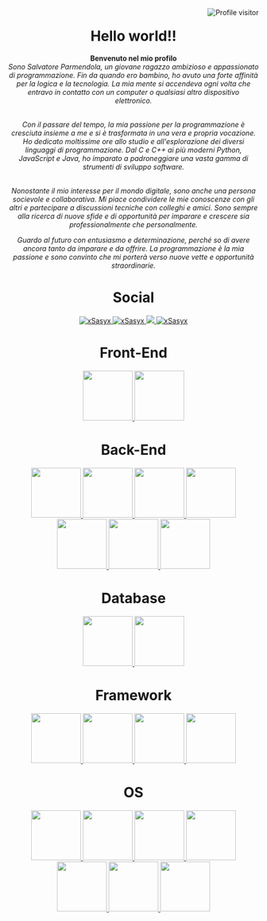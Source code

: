 <a href="https://komarev.com/ghpvc/?username=alsiam">
  <img align="right" src="https://komarev.com/ghpvc/?username=xSasyx&label=Visitors&color=0e75b6&style=flat" alt="Profile visitor" />
</a>

<h1 align="center"> Hello world!!</h1>

<div align="center">
  <b>Benvenuto nel mio profilo</b> <br>
  <i>Sono Salvatore Parmendola, un giovane ragazzo ambizioso e appassionato di programmazione. Fin da quando ero bambino, ho avuto una forte affinità per la logica e la tecnologia. La mia mente si accendeva ogni volta che   entravo in contatto con un computer o qualsiasi altro dispositivo elettronico.</i><br> <br>

  <i>Con il passare del tempo, la mia passione per la programmazione è cresciuta insieme a me e si è trasformata in una vera e propria vocazione. Ho dedicato moltissime ore allo studio e all'esplorazione dei diversi linguaggi di programmazione. Dal C e C++ ai più moderni Python, JavaScript e Java, ho imparato a padroneggiare una vasta gamma di strumenti di sviluppo software.</i><br> <br>

  <i>Nonostante il mio interesse per il mondo digitale, sono anche una persona socievole e collaborativa. Mi piace condividere le mie conoscenze con gli altri e partecipare a discussioni tecniche con colleghi e amici. Sono sempre alla ricerca di nuove sfide e di opportunità per imparare e crescere sia professionalmente che personalmente.</i>
  
  <i>Guardo al futuro con entusiasmo e determinazione, perché so di avere ancora tanto da imparare e da offrire. La programmazione è la mia passione e sono convinto che mi porterà verso nuove vette e opportunità straordinarie.</i>
  
</div>

<div align="center">
  <h1 align="center"> Social </h1>
   <a href="https://www.linkedin.com/in/salvatore-parmendola-379247245/" target="_blank">
    <img src="https://img.shields.io/badge/LinkedIn-0077B5?style=for-the-badge&logo=linkedin&logoColor=white" alt="xSasyx"/>
   </a>
  <a href="https://dev.to/xlsasylx" target="_blank">
  <img src="https://img.shields.io/badge/dev.to-0A0A0A?style=for-the-badge&logo=dev.to&logoColor=white" alt="xSasyx" />
 </a>
   <a href="https://twitter.com/xlSaSylx" target="_blank">
    <img src="https://img.shields.io/badge/Twitter-1DA1F2?style=for-the-badge&logo=twitter&logoColor=white" />
   </a>
   <a href="https://www.instagram.com/sasy.cpp/" target="_blank">
    <img src="https://img.shields.io/badge/Instagram-fe4164?style=for-the-badge&logo=instagram&logoColor=white" alt="xSasyx" />
   </a>  
</div>

<div align="center">
  <h1>Front-End</h1>
  <a href="https://github.com/xSasyx">
    <img width="100px" src="https://brandeps.com/logo-download/H/HTML-5-logo-vector-01.svg">
    <img width="100px" src="https://brandeps.com/logo-download/C/CSS-3-logo-vector-01.svg">
  </a>
  <div align="center">
  <h1>Back-End</h1>
  <a href="https://github.com/xSasyx">
    <img width="100px" src="https://brandeps.com/logo-download/P/PHP-logo-vector-01.svg">
    <img width="100px" src="https://brandeps.com/logo-download/J/JavaScript-logo-vector-01.svg">
    <img width="100px" src="https://brandeps.com/logo-download/J/Java-logo-vector-01.svg">
    <img width="100px" src="https://brandeps.com/logo-download/C/C-Sharp-logo-vector-01.svg">
    <img width="100px" src="https://brandeps.com/logo-download/C/C++-logo-vector-01.svg">
    <img width="100px" src="https://brandeps.com/logo-download/P/Python-logo-vector-01.svg">
    <img width="100px" src="https://brandeps.com/logo-download/C/C-logo-vector-01.svg">
  </a>
</div>

  <div align="center">
  <h1>Database</h1>
  <a href="https://github.com/xSasyx">
    <img width="100px" src="https://brandeps.com/logo-download/M/MySQL-logo-vector-01.svg">
    <img width="100px" src="https://brandeps.com/logo-download/M/Microsoft-sql-server-logo-vector-01.svg">
  </a>
</div>

  <div align="center">
  <h1>Framework</h1>
  <a href="https://github.com/xSasyx">
    <img width="100px" src="https://brandeps.com/logo-download/M/Microsoft-Dotnet-logo-vector-01.svg">
    <img width="100px" src="https://logodix.com/logo/1796965.png">
    <img width="100px" src="https://fastapi.tiangolo.com/img/logo-margin/logo-teal.png">
    <img width="100px" src="https://raw.githubusercontent.com/tomchristie/uvicorn/master/docs/uvicorn.png">
  </a>
</div>

 <h1>OS</h1>
  <a href="https://github.com/xSasyx">
    <img width="100px" src="https://brandeps.com/icon-download/M/Microsoft-windows-icon-vector-01.svg">
    <img width="100px" src="https://brandeps.com/icon-download/L/Linux-icon-vector-02.svg">
    <img width="100px" src="https://brandeps.com/logo-download/L/Linux-Mint-logo-vector-01.svg">
    <img width="100px" src="https://brandeps.com/icon-download/L/Linux-ubuntu-icon-vector-01.svg">
    <img width="100px" src="https://brandeps.com/logo-download/A/Arch-Linux-logo-vector-01.svg">
    <img width="100px" src="https://www.kali.org/images/kali-dragon-icon.svg">
    <img width="100px" src="https://upload.wikimedia.org/wikipedia/commons/0/04/Debian_logo.png?20090620221309">
  </a>
</div>
